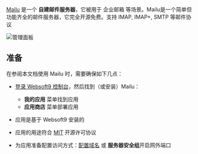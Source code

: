 [Mailu](https://mailu.io/) 是一个 **自建邮件服务器**，它被用于 企业邮箱  等场景。Mailu是一个简单但功能齐全的邮件服务器，它完全开源免费。支持 IMAP, IMAP+, SMTP 等邮件协议


![管理面板](https://libs.websoft9.com/Websoft9/DocsPicture/zh/mailu/mailu-gui-websoft9.png)


## 准备

在参阅本文档使用 Mailu 时，需要确保如下几点：

- [登录 Websoft9 控制台](./login-console)，然后找到（或安装）Mailu：
  - **我的应用** 菜单找到应用 
  - **应用商店** 菜单部署应用

- 应用是基于 Websoft9 安装的


- 应用的用途符合 [MIT](https://opensource.org/licenses/MIT) 开源许可协议


- 为应用准备配置访问方式：[配置域名](./domain-set) 或 **服务器安全组**开启网外端口